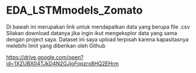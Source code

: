 # EDA_LSTMmodels_Zomato
Di bawah ini merupakan link untuk mendapatkan data yang berupa file .csv Silakan download datanya jika ingin ikut mengeksplor data yang sama dengan project saya. Dataset ini saya upload terpisah karena kapasitasnya melebihi limit yang diberikan oleh Github

https://drive.google.com/open?id=1XZUBX04TJkD4N2GJjoFopzrx8HQ2EHrm
